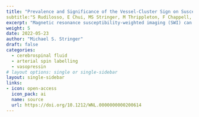 ```yaml
---
title: "Prevalence and Significance of the Vessel-Cluster Sign on Susceptibility-Weighted Imaging in Patients With Severe Small Vessel Disease"
subtitle:"S Rudilosso, E Chui, MS Stringer, M Thrippleton, F Chappell, GW Blair, D Jaime Garcia, F Doubal, I Hamilton, A Kopczak, M Ingrisch, D Kerkhofs, WH Backes, J Staals, R van Oostenbrugge, M Duering, M Dichgans and JM Wardlaw, on behalf of the SVDs@Target Investigators"
excerpt: "Magnetic resonance susceptibility-weighted imaging (SWI) can identify small brain blood vessels that contain deoxygenated blood due to its induced magnetic field disturbance. We observed focal clusters of possible dilated small vessels on SWI in white matter in severe small vessel disease (SVD). We assessed their prevalence, associations with SVD lesions, and vascular reactivity in patients with sporadic SVD and in patients with cerebral autosomal dominant arteriopathy with subcortical infarcts and leukoencephalopathy (CADASIL)."
weight: 5
date: 2022-05-23
author: "Michael S. Stringer"
draft: false
categories:
  - cerebrospinal fluid
  - arterial spin labelling
  - vasopressin
# layout options: single or single-sidebar
layout: single-sidebar
links:
- icon: open-access
  icon_pack: ai
  name: source
  url: https://doi.org/10.1212/WNL.0000000000200614
---
```

